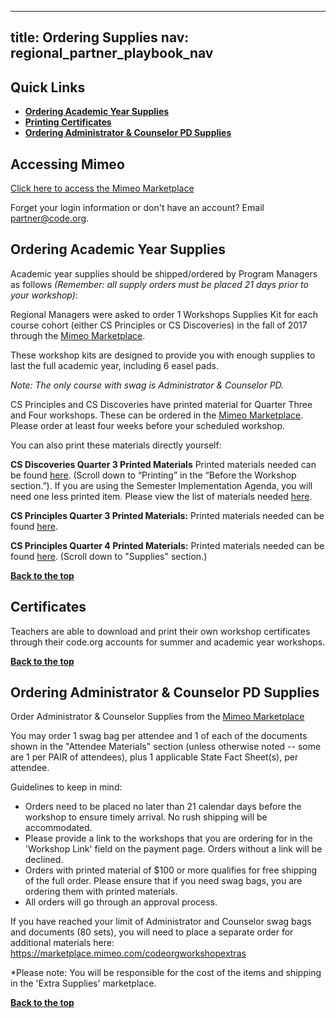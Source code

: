 <meta name="robots" content="noindex">

---
title: Ordering Supplies
nav: regional_partner_playbook_nav
---

<a id="top"></a>
## Quick Links

- **[Ordering Academic Year Supplies](#academic)**<br/>
- **[Printing Certificates](#certs)**<br/>
- **[Ordering Administrator & Counselor PD Supplies](#ac)**<br/>



## Accessing Mimeo

[Click here to access the Mimeo Marketplace](https://marketplace.mimeo.com/codeorgworkshop)

Forget your login information or don't have an account? Email partner@code.org.

<a id="academic"></a>
## Ordering Academic Year Supplies
Academic year supplies should be shipped/ordered by Program Managers as follows *(Remember: all supply orders must be placed 21 days prior to your workshop)*:

Regional Managers were asked to order 1 Workshops Supplies Kit for each course cohort (either CS Principles or CS Discoveries) in the fall of 2017 through the [Mimeo Marketplace](https://marketplace.mimeo.com/codeorgworkshop).

These workshop kits are designed to provide you with enough supplies to last the full academic year, including 6 easel pads.

*Note: The only course with swag is Administrator & Counselor PD.*

CS Principles and CS Discoveries have printed material for Quarter Three and Four workshops. These can be ordered in the [Mimeo Marketplace](https://marketplace.mimeo.com/codeorgworkshop). Please order at least four weeks before your scheduled workshop.

You can also print these materials directly yourself:

**CS Discoveries Quarter 3 Printed Materials** Printed materials needed can be found  [here](https://curriculum.code.org/plcsd/q3/). (Scroll down to “Printing” in the “Before the Workshop section.”). If you are using the Semester Implementation Agenda, you will need one less printed item. Please view the list of materials needed [here](https://curriculum.code.org/plcsd/q3-semester/).

**CS Principles Quarter 3 Printed Materials:** Printed materials needed can be found [here](https://apcentral.collegeboard.org/pdf/2018-explore-performance-tasks-sg.pdf?course=ap-computer-science-principles).

**CS Principles Quarter 4 Printed Materials:** Printed materials needed can be found [here](https://curriculum.code.org/plcsp/q4/). (Scroll down to "Supplies" section.)

[**Back to the top**](#top)

<a id="certs"></a>
## Certificates

Teachers are able to download and print their own workshop certificates through their code.org accounts for summer and academic year workshops.

[**Back to the top**](#top)


<a id="ac"></a>
## Ordering Administrator & Counselor PD Supplies
Order Administrator & Counselor Supplies from the [Mimeo Marketplace](https://marketplace.mimeo.com/codeorgworkshop)

You may order 1 swag bag per attendee and 1 of each of the documents shown in the "Attendee Materials" section (unless otherwise noted -- some are 1 per PAIR of attendees), plus 1 applicable State Fact Sheet(s), per attendee.

Guidelines to keep in mind:
- Orders need to be placed no later than 21 calendar days before the workshop to ensure timely arrival. No rush shipping will be accommodated.
- Please provide a link to the workshops that you are ordering for in the 'Workshop Link' field on the payment page. Orders without a link will be declined.  
- Orders with printed material of $100 or more qualifies for free shipping of the full order. Please ensure that if you need swag bags, you are ordering them with printed materials.
- All orders will go through an approval process.

If you have reached your limit of Administrator and Counselor swag bags and documents (80 sets), you will need to place a separate order for additional materials here:  https://marketplace.mimeo.com/codeorgworkshopextras

*Please note: You will be responsible for the cost of the items and shipping in the 'Extra Supplies' marketplace.

[**Back to the top**](#top)

